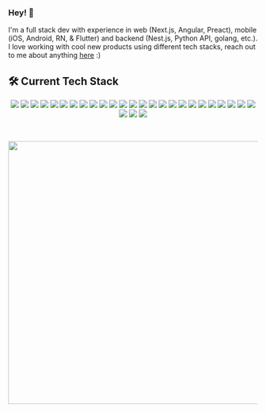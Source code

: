 ### Hey! 👋

I'm a full stack dev with experience in web (Next.js, Angular, Preact), mobile (iOS, Android, RN, & Flutter) and backend (Nest.js, Python API, golang, etc.). I love working with cool new products using different tech stacks, reach out to me about anything [here](https://github.com/ceriksson/ceriksson/issues) :)

## 🛠 Current Tech Stack

<p align="center">
  <img src="https://img.shields.io/badge/-JavaScript-05122A?style=flat&logo=javascript">
  <img src="https://img.shields.io/badge/-TypeScript-05122A?style=flat&logo=typeScript">
  <img src="https://img.shields.io/badge/-Sass-05122A?style=flat&logo=sass">
  <img src="https://img.shields.io/badge/-tailwindcss-05122A?style=flat&logo=tailwindcss">
  <img src="https://img.shields.io/badge/-Nodejs-05122A?style=flat&logo=node.js">
  <img src="https://img.shields.io/badge/-Nextjs-05122A?style=flat&logo=next.js">
  <img src="https://img.shields.io/badge/-React-05122A?style=flat&logo=react">
  <img src="https://img.shields.io/badge/-Storybook-05122A?style=flat&logo=storybook">
  <img src="https://img.shields.io/badge/-Python-05122A?style=flat&logo=python">
  <img src="https://img.shields.io/badge/-FastAPI-05122A?style=flat&logo=fastapi">
  <img src="https://img.shields.io/badge/-Swift-05122A?style=flat&logo=swift">
  <img src="https://img.shields.io/badge/-iOS-05122A?style=flat&logo=apple">
  <img src="https://img.shields.io/badge/-Kotlin-05122A?style=flat&logo=kotlin">
  <img src="https://img.shields.io/badge/-Android-05122A?style=flat&logo=android">
  <img src="https://img.shields.io/badge/-Dart-05122A?style=flat&logo=dart">
  <img src="https://img.shields.io/badge/-Flutter-05122A?style=flat&logo=flutter&logoColor=lightblue">
  <img src="https://img.shields.io/badge/-React%20Native-05122A?style=flat&logo=react">
  <img src="https://img.shields.io/badge/-GCP-05122A?style=flat&logo=googlecloud">
  <img src="https://img.shields.io/badge/-Firebase-05122A?style=flat&logo=firebase">
  <img src="https://img.shields.io/badge/-AWS-05122A?style=flat&logo=amazonaws">
  <img src="https://img.shields.io/badge/-Docker-05122A?style=flat&logo=docker">
  <img src="https://img.shields.io/badge/-Jenkins-05122A?style=flat&logo=jenkins">
  <img src="https://img.shields.io/badge/-Github%20Actions-05122A?style=flat&logo=github">
  <img src="https://img.shields.io/badge/-CircleCI-05122A?style=flat&logo=circleci">
  <img src="https://img.shields.io/badge/-Git-05122A?style=flat&logo=git">
  <img src="https://img.shields.io/badge/-Figma-05122A?style=flat&logo=figma">
  <img src="https://img.shields.io/badge/-Nestjs-05122A?style=flat&logo=nestjs">
  <img src="https://img.shields.io/badge/-Terraform-05122A?style=flat&logo=terraform">
</p>

<br />

<p align="center">
  <img width="530em" src="https://github-readme-stats.vercel.app/api?username=ceriksson&theme=github_dark&show_icons=true&hide_border=true&include_all_commits=true&count_private=true">
</p>
